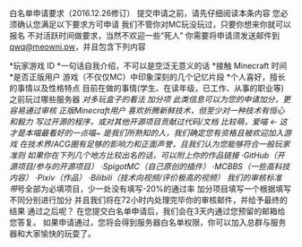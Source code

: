 白名单申请要求（2016.12.26修订）
提交申请之前，请先仔细阅读本条内容
您必须确认您满足以下要求方可申请 
我们不管你对MC玩没玩过，只要你想来你就可以报名
不对活跃时间做要求，当然不欢迎一些“死人”
你需要将申请须发送邮件到 qwq@meowni.pw，并且包含下列内容 

*玩家游戏 ID
*一句话自我介绍，不可以是空泛无意义的话
*接触 Minecraft 时间
*是否正版用户 
游戏（不仅仅MC）中印象深刻的几个记忆片段
*个人喜好，擅长的事情以及性格特点
目前在做的事情(学生、在读年级，已工作、从事的职业等)
之前玩过哪些服务器
*对多玩盒子的看法
加分项
此类信息可以为您的申请加分，更容易通过审核 
正版Minecraft用户
喜欢折腾新鲜技术，但至少对一种技术有恒心和毅力
写过开源的程序，或对其他开源项目贡献过代码/文档
比较萌，爱喵 ← 这才是本喵最看好的一点喵~
是我们所熟知的人，我们确定您有资格且被欢迎加入游戏
在技术界/ACG圈有足够的影响力和正面声誉，且我们认为您能够符合一般玩家准则
如果你在下列几个地方比较出名的话，可以附上你的作品链接
·GitHub（开源项目/参与的开源项目）
·SpigotMC（自己原创的插件）
·MCBBS（一些高科技内容）
·Pixiv（作品）
·Bilibili（技术向视频/评价极高的视频）
我们的审核标准
带*号全部为必填项目，少一处没有填写-20%的通过率 加分项目填写一个根据填写不同分别进行加分
并且我们将在72小时内处理完毕你的审核邮件，并给予最终的结果
通过之后呢？
在您提交白名单申请后，我们会在3天内通过您预留的邮箱给您答复。 
如果申请通过，您将会得到服务器白名单权限，你可以加入总群与服务器和大家愉快的玩耍了。 

